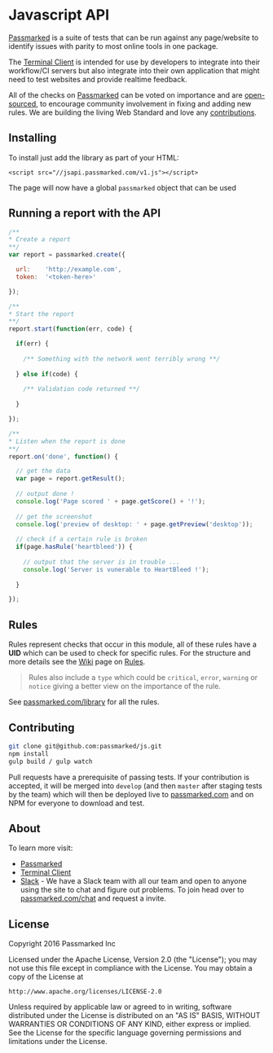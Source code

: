 # Javascript API

[Passmarked](http://passmarked.com) is a suite of tests that can be run against any page/website to identify issues with parity to most online tools in one package.

The [Terminal Client](http://npmjs.org/package/passmarked) is intended for use by developers to integrate into their workflow/CI servers but also integrate into their own application that might need to test websites and provide realtime feedback.

All of the checks on [Passmarked](http://passmarked.com) can be voted on importance and are [open-sourced](http://github.com/passmarked/suite), to encourage community involvement in fixing and adding new rules. We are building the living Web Standard and love any [contributions](#contributing).

## Installing

To install just add the library as part of your HTML:

```
<script src="//jsapi.passmarked.com/v1.js"></script>
```

The page will now have a global `passmarked` object that can be used

## Running a report with the API

```javascript
/**
* Create a report
**/
var report = passmarked.create({

  url:    'http://example.com',
  token:  '<token-here>'

});

/**
* Start the report
**/
report.start(function(err, code) {

  if(err) {
  
    /** Something with the network went terribly wrong **/
  
  } else if(code) {
  
    /** Validation code returned **/
    
  }

});

/**
* Listen when the report is done
**/
report.on('done', function() {

  // get the data
  var page = report.getResult();
  
  // output done !
  console.log('Page scored ' + page.getScore() + '!');
  
  // get the screenshot
  console.log('preview of desktop: ' + page.getPreview('desktop'));
  
  // check if a certain rule is broken
  if(page.hasRule('heartbleed')) {
  
    // output that the server is in trouble ...
    console.log('Server is vunerable to HeartBleed !');
  
  }

});
```

## Rules

Rules represent checks that occur in this module, all of these rules have a **UID** which can be used to check for specific rules. For the structure and more details see the [Wiki](https://github.com/passmarked/passmarked/wiki) page on [Rules](https://github.com/passmarked/passmarked/wiki/Create).

> Rules also include a `type` which could be `critical`, `error`, `warning` or `notice` giving a better view on the importance of the rule.

See [passmarked.com/library](https://passmarked.com/library) for all the rules.

## Contributing

```bash
git clone git@github.com:passmarked/js.git
npm install
gulp build / gulp watch
```

Pull requests have a prerequisite of passing tests. If your contribution is accepted, it will be merged into `develop` (and then `master` after staging tests by the team) which will then be deployed live to [passmarked.com](http://passmarked.com) and on NPM for everyone to download and test.

## About

To learn more visit:

* [Passmarked](http://passmarked.com)
* [Terminal Client](https://www.npmjs.com/package/passmarked)
* [Slack](http://passmarked.com/chat) - We have a Slack team with all our team and open to anyone using the site to chat and figure out problems. To join head over to [passmarked.com/chat](http://passmarked.com/chat) and request a invite.

## License

Copyright 2016 Passmarked Inc

Licensed under the Apache License, Version 2.0 (the "License");
you may not use this file except in compliance with the License.
You may obtain a copy of the License at

    http://www.apache.org/licenses/LICENSE-2.0

Unless required by applicable law or agreed to in writing, software
distributed under the License is distributed on an "AS IS" BASIS,
WITHOUT WARRANTIES OR CONDITIONS OF ANY KIND, either express or implied.
See the License for the specific language governing permissions and
limitations under the License.
